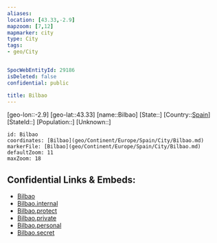 ```yaml
---
aliases: 
location: [43.33,-2.9]
mapzoom: [7,12] 
mapmarker: city 
type: City
tags:
- geo/City


SpocWebEntityId: 29186
isDeleted: false
confidential: public

title: Bilbao
---
```

[geo-lon::-2.9]
[geo-lat::43.33]
[name::Bilbao]
[State::]
[Country::[Spain](geo/Continent/Europe/Spain.md)]
[StateId::]
[Population::]
[Unknown::]


```leaflet
id: Bilbao
coordinates: [Bilbao](geo/Continent/Europe/Spain/City/Bilbao.md)
markerFile: [Bilbao](geo/Continent/Europe/Spain/City/Bilbao.md)
defaultZoom: 11 
maxZoom: 18
```


## Confidential Links & Embeds: 
- [Bilbao](../../../../../../_public/geo/Continent/Europe/Spain/City/Bilbao.md) 
- [Bilbao.internal](../../../../../../_internal/geo/Continent/Europe/Spain/City/Bilbao.internal.md) 
- [Bilbao.protect](../../../../../../_protect/geo/Continent/Europe/Spain/City/Bilbao.protect.md) 
- [Bilbao.private](../../../../../../_private/geo/Continent/Europe/Spain/City/Bilbao.private.md) 
- [Bilbao.personal](../../../../../../_personal/geo/Continent/Europe/Spain/City/Bilbao.personal.md) 
- [Bilbao.secret](../../../../../../_secret/geo/Continent/Europe/Spain/City/Bilbao.secret.md) 
